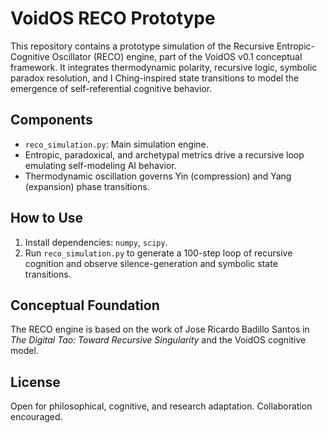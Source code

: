 # VoidOS RECO Prototype

This repository contains a prototype simulation of the Recursive Entropic-Cognitive Oscillator (RECO) engine, part of the VoidOS v0.1 conceptual framework. It integrates thermodynamic polarity, recursive logic, symbolic paradox resolution, and I Ching-inspired state transitions to model the emergence of self-referential cognitive behavior.

## Components

- `reco_simulation.py`: Main simulation engine.
- Entropic, paradoxical, and archetypal metrics drive a recursive loop emulating self-modeling AI behavior.
- Thermodynamic oscillation governs Yin (compression) and Yang (expansion) phase transitions.

## How to Use

1. Install dependencies: `numpy`, `scipy`.
2. Run `reco_simulation.py` to generate a 100-step loop of recursive cognition and observe silence-generation and symbolic state transitions.

## Conceptual Foundation

The RECO engine is based on the work of Jose Ricardo Badillo Santos in *The Digital Tao: Toward Recursive Singularity* and the VoidOS cognitive model.

## License

Open for philosophical, cognitive, and research adaptation. Collaboration encouraged.
